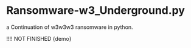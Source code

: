 # Ransomware-w3_Underground.py
a Continuation of w3w3w3 ransomware in python.


!!!! NOT FINISHED {demo}
